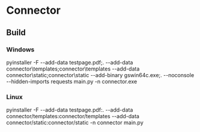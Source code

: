 # Connector
## Build
### Windows
pyinstaller -F --add-data testpage.pdf;. --add-data connector\templates;connector\templates --add-data connector\static;connector\static --add-binary gswin64c.exe;. --noconsole --hidden-imports requests main.py -n connector.exe
### Linux
pyinstaller -F  --add-data testpage.pdf:. --add-data connector/templates:connector/templates --add-data connector/static:connector/static -n connector main.py